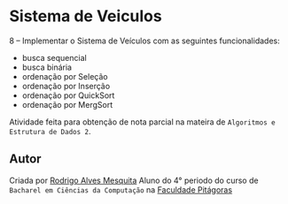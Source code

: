Sistema de Veiculos
===========

8 – Implementar o Sistema de Veículos com as seguintes funcionalidades:
  * busca sequencial
  * busca binária
  * ordenação por Seleção
  * ordenação por Inserção 
  * ordenação por QuickSort
  * ordenação por MergSort


Atividade feita para obtenção de nota parcial na mateira de `Algoritmos e Estrutura de Dados 2`.

## Autor

Criada por [Rodrigo Alves Mesquita](https://www.linkedin.com/pub/rodrigo-mesquita/90/572/40a)
Aluno do 4° periodo do curso de `Bacharel em Ciências da Computação` na [Faculdade Pitágoras](http://www.faculdadepitagoras.com.br/)
